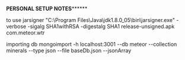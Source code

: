 ********PERSONAL SETUP NOTES**************

to use jarsigner
"C:\Program Files\Java\jdk1.8.0_05\bin\jarsigner.exe" -verbose -sigalg SHA1withRSA -digestalg SHA1 release-unsigned.apk com.meteor.wtr

importing db
mongoimport -h localhost:3001 --db meteor --collection minerals --type json --file baseDb.json --jsonArray
